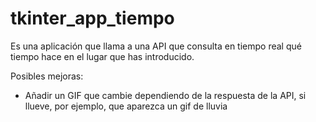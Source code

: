 # tkinter_app_tiempo

Es una aplicación que llama a una API que consulta en tiempo real qué tiempo hace en el lugar que has introducido.

Posibles mejoras:
 -   Añadir un GIF que cambie dependiendo de la respuesta de la API, si llueve, por ejemplo, que aparezca un gif de lluvia
